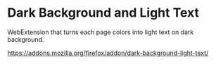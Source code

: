 # Dark Background and Light Text

WebExtension that turns each page colors into light text on dark background.

https://addons.mozilla.org/firefox/addon/dark-background-light-text/
